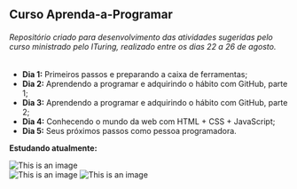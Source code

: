 ## Curso Aprenda-a-Programar

###### _Repositório criado para desenvolvimento das atividades sugeridas pelo curso ministrado pelo ITuring, realizado entre os dias 22 a 26 de agosto._

 - **Dia 1:** Primeiros passos e preparando a caixa de ferramentas;
 - **Dia 2:** Aprendendo a programar e adquirindo o hábito com GitHub, parte 1;
 - **Dia 3:** Aprendendo a programar e adquirindo o hábito com GitHub, parte 2;
 - **Dia 4:** Conhecendo o mundo da web com HTML + CSS + JavaScript;
 - **Dia 5:** Seus próximos passos como pessoa programadora.

**Estudando atualmente:**

![This is an image](javascript.svg)  
![This is an image](html.svg)
![This is an image](css.svg)
